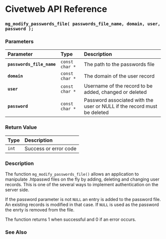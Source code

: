 # Civetweb API Reference

### `mg_modify_passwords_file( passwords_file_name, domain, user, password );`

### Parameters

| Parameter | Type | Description |
| :--- | :--- | :--- |
|**`passwords_file_name`**|`const char *`|The path to the passwords file|
|**`domain`**|`const char *`|The domain of the user record|
|**`user`**|`const char *`|Username of the record to be added, changed or deleted|
|**`password`**|`const char *`|Password associated with the user or NULL if the record must be deleted|

### Return Value

| Type | Description |
| :--- | :--- |
|`int`|Success or error code|

### Description

The function `mg_modify_passwords_file()` allows an application to manipulate .htpasswd files on the fly by adding, deleting and changing user records. This is one of the several ways to implement authentication on the server side.

If the password parameter is not `NULL` an entry is added to the password file. An existing records is modified in that case. If `NULL` is used as the password the enrty is removed from the file.

The function returns 1 when successful and 0 if an error occurs.

### See Also
